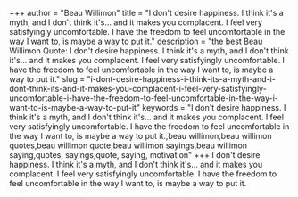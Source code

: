 +++
author = "Beau Willimon"
title = "I don't desire happiness. I think it's a myth, and I don't think it's... and it makes you complacent. I feel very satisfyingly uncomfortable. I have the freedom to feel uncomfortable in the way I want to, is maybe a way to put it."
description = "the best Beau Willimon Quote: I don't desire happiness. I think it's a myth, and I don't think it's... and it makes you complacent. I feel very satisfyingly uncomfortable. I have the freedom to feel uncomfortable in the way I want to, is maybe a way to put it."
slug = "i-dont-desire-happiness-i-think-its-a-myth-and-i-dont-think-its-and-it-makes-you-complacent-i-feel-very-satisfyingly-uncomfortable-i-have-the-freedom-to-feel-uncomfortable-in-the-way-i-want-to-is-maybe-a-way-to-put-it"
keywords = "I don't desire happiness. I think it's a myth, and I don't think it's... and it makes you complacent. I feel very satisfyingly uncomfortable. I have the freedom to feel uncomfortable in the way I want to, is maybe a way to put it.,beau willimon,beau willimon quotes,beau willimon quote,beau willimon sayings,beau willimon saying,quotes, sayings,quote, saying, motivation"
+++
I don't desire happiness. I think it's a myth, and I don't think it's... and it makes you complacent. I feel very satisfyingly uncomfortable. I have the freedom to feel uncomfortable in the way I want to, is maybe a way to put it.
